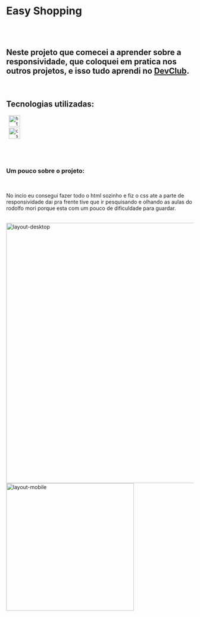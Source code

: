 <h1>Easy Shopping</h1>
<br>
<br>

<h2>
Neste projeto que comecei a aprender sobre a responsividade, 
que coloquei em pratica nos outros projetos, e isso tudo aprendi no 
<a href="https://rodolfomori.com.br/devclub">DevClub</a>.
</h2>
<br>

<h2>Tecnologias utilizadas:</h2>
<code> <img alt="html-logo" width="30px" height="30px" src="https://cdn.pixabay.com/photo/2017/08/05/11/16/logo-2582748_1280.png">
</code>
<code> <img alt="css-logo" width="30px" height="30px" src="https://w7.pngwing.com/pngs/696/424/png-transparent-logo-css-css3-thumbnail.png">
</code>
<br>
<br>
<br>

<h3>Um pouco sobre o projeto:</h3>
<br>
    <p>
  No incio eu consegui fazer todo o html sozinho e fiz o css ate a parte de responsividade dai pra frente tive que ir pesquisando e olhando as aulas do rodolfo mori porque esta com um pouco de dificuldade para guardar.
   <p>
<br> 
    
<img align="left" width="700px" alt="layout-desktop" src="https://github.com/gabrielalexsander18/We-care/blob/master/img/desktop.png?raw=true">

<img alt="layout-mobile" height="343px" src="https://github.com/gabrielalexsander18/We-care/blob/master/img/cell.png?raw=true">
